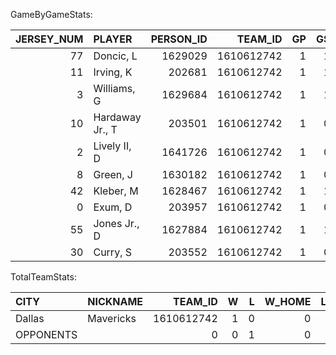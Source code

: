 GameByGameStats:

|   JERSEY_NUM | PLAYER          |   PERSON_ID |    TEAM_ID |   GP |   GS |   ACTUAL_MINUTES |   ACTUAL_SECONDS |   FG |   FGA |   FG_PCT |   FG3 |   FG3A |   FG3_PCT |   FT |   FTA |   FT_PCT |   OFF_REB |   DEF_REB |   TOT_REB |   AST |   PF |   DQ |   STL |   TURNOVERS |   BLK |   PTS |   MAX_ACTUAL_MINUTES |   MAX_ACTUAL_SECONDS |   MAX_REB |   MAX_AST |   MAX_STL |   MAX_TURNOVERS |   MAX_BLKP |   MAX_PTS |   AVG_ACTUAL_MINUTES |   AVG_ACTUAL_SECONDS |   AVG_REB |   AVG_AST |   AVG_STL |   AVG_TURNOVERS |   AVG_BLKP |   AVG_PTS |   PER_MIN_REB |   PER_MIN_AST |   PER_MIN_STL |   PER_MIN_TURNOVERS |   PER_MIN_BLK |   PER_MIN_PTS |
|-------------:|:----------------|------------:|-----------:|-----:|-----:|-----------------:|-----------------:|-----:|------:|---------:|------:|-------:|----------:|-----:|------:|---------:|----------:|----------:|----------:|------:|-----:|-----:|------:|------------:|------:|------:|---------------------:|---------------------:|----------:|----------:|----------:|----------------:|-----------:|----------:|---------------------:|---------------------:|----------:|----------:|----------:|----------------:|-----------:|----------:|--------------:|--------------:|--------------:|--------------------:|--------------:|--------------:|
|           77 | Doncic, L       |     1629029 | 1610612742 |    1 |    1 |               34 |               15 |   13 |    25 |    0.52  |     3 |     11 |     0.273 |    4 |     7 |    0.571 |         1 |        12 |        13 |    10 |    1 |    0 |     2 |           4 |     0 |    33 |                   34 |                   15 |        13 |        10 |         2 |               4 |          0 |        33 |                   34 |                   15 |        13 |        10 |         2 |               4 |          0 |        33 |          18.2 |          14   |          2.8  |                 5.6 |          0    |          46.2 |
|           11 | Irving, K       |      202681 | 1610612742 |    1 |    1 |               36 |               15 |   10 |    24 |    0.417 |     1 |      8 |     0.125 |    1 |     1 |    1     |         0 |         2 |         2 |     6 |    3 |    0 |     1 |           2 |     0 |    22 |                   36 |                   15 |         2 |         6 |         1 |               2 |          0 |        22 |                   36 |                   15 |         2 |         6 |         1 |               2 |          0 |        22 |           2.6 |           7.9 |          1.32 |                 2.6 |          0    |          29.1 |
|            3 | Williams, G     |     1629684 | 1610612742 |    1 |    1 |               35 |               10 |    6 |    11 |    0.545 |     4 |      8 |     0.5   |    1 |     1 |    1     |         1 |         5 |         6 |     0 |    4 |    0 |     0 |           3 |     1 |    17 |                   35 |                   10 |         6 |         0 |         0 |               3 |          1 |        17 |                   35 |                   10 |         6 |         0 |         0 |               3 |          1 |        17 |           8.2 |           0   |          0    |                 4.1 |          1.36 |          23.2 |
|           10 | Hardaway Jr., T |      203501 | 1610612742 |    1 |    0 |               27 |               55 |    5 |    14 |    0.357 |     3 |     10 |     0.3   |    4 |     4 |    1     |         2 |         4 |         6 |     4 |    0 |    0 |     1 |           1 |     0 |    17 |                   27 |                   55 |         6 |         4 |         1 |               1 |          0 |        17 |                   27 |                   55 |         6 |         4 |         1 |               1 |          0 |        17 |          10.3 |           6.9 |          1.72 |                 1.7 |          0    |          29.2 |
|            2 | Lively II, D    |     1641726 | 1610612742 |    1 |    0 |               30 |               40 |    7 |     8 |    0.875 |     0 |      0 |     0     |    2 |     3 |    0.667 |         5 |         5 |        10 |     1 |    4 |    0 |     1 |           1 |     1 |    16 |                   30 |                   40 |        10 |         1 |         1 |               1 |          1 |        16 |                   30 |                   40 |        10 |         1 |         1 |               1 |          1 |        16 |          15.7 |           1.6 |          1.57 |                 1.6 |          1.57 |          25   |
|            8 | Green, J        |     1630182 | 1610612742 |    1 |    0 |               29 |               52 |    3 |     5 |    0.6   |     2 |      2 |     1     |    3 |     4 |    0.75  |         2 |         0 |         2 |     1 |    4 |    0 |     1 |           0 |     0 |    11 |                   29 |                   52 |         2 |         1 |         1 |               0 |          0 |        11 |                   29 |                   52 |         2 |         1 |         1 |               0 |          0 |        11 |           3.2 |           1.6 |          1.61 |                 0   |          0    |          17.7 |
|           42 | Kleber, M       |     1628467 | 1610612742 |    1 |    1 |               23 |                3 |    2 |     7 |    0.286 |     2 |      5 |     0.4   |    0 |     0 |    0     |         2 |         5 |         7 |     2 |    3 |    0 |     0 |           0 |     1 |     6 |                   23 |                    3 |         7 |         2 |         0 |               0 |          1 |         6 |                   23 |                    3 |         7 |         2 |         0 |               0 |          1 |         6 |          14.6 |           4.2 |          0    |                 0   |          2.08 |          12.5 |
|            0 | Exum, D         |      203957 | 1610612742 |    1 |    0 |                7 |               35 |    1 |     2 |    0.5   |     0 |      1 |     0     |    1 |     1 |    1     |         0 |         1 |         1 |     0 |    1 |    0 |     0 |           0 |     0 |     3 |                    7 |                   35 |         1 |         0 |         0 |               0 |          0 |         3 |                    7 |                   35 |         1 |         0 |         0 |               0 |          0 |         3 |           6.3 |           0   |          0    |                 0   |          0    |          19   |
|           55 | Jones Jr., D    |     1627884 | 1610612742 |    1 |    1 |               11 |               30 |    0 |     3 |    0     |     0 |      2 |     0     |    1 |     2 |    0.5   |         0 |         1 |         1 |     0 |    0 |    0 |     0 |           1 |     0 |     1 |                   11 |                   30 |         1 |         0 |         0 |               1 |          0 |         1 |                   11 |                   30 |         1 |         0 |         0 |               1 |          0 |         1 |           4.2 |           0   |          0    |                 4.2 |          0    |           4.2 |
|           30 | Curry, S        |      203552 | 1610612742 |    1 |    0 |                3 |               46 |    0 |     0 |    0     |     0 |      0 |     0     |    0 |     0 |    0     |         0 |         0 |         0 |     0 |    0 |    0 |     0 |           0 |     0 |     0 |                    3 |                   46 |         0 |         0 |         0 |               0 |          0 |         0 |                    3 |                   46 |         0 |         0 |         0 |               0 |          0 |         0 |           0   |           0   |          0    |                 0   |          0    |           0   |

TotalTeamStats:

| CITY      | NICKNAME   |    TEAM_ID |   W |   L |   W_HOME |   L_HOME |   W_ROAD |   L_ROAD |   TEAM_TURNOVERS |   TEAM_REBOUNDS |   GP |   GS |   ACTUAL_MINUTES |   ACTUAL_SECONDS |   FG |   FGA |   FG_PCT |   FG3 |   FG3A |   FG3_PCT |   FT |   FTA |   FT_PCT |   OFF_REB |   DEF_REB |   TOT_REB |   AST |   PF |   STL |   TOTAL_TURNOVERS |   BLK |   PTS |   AVG_REB |   AVG_PTS |   DQ |
|:----------|:-----------|-----------:|----:|----:|---------:|---------:|---------:|---------:|-----------------:|----------------:|-----:|-----:|-----------------:|-----------------:|-----:|------:|---------:|------:|-------:|----------:|-----:|------:|---------:|----------:|----------:|----------:|------:|-----:|------:|------------------:|------:|------:|----------:|----------:|-----:|
| Dallas    | Mavericks  | 1610612742 |   1 |   0 |        0 |        0 |        1 |        0 |                0 |               7 |    1 |    5 |              240 |                0 |   47 |    99 |    0.475 |    15 |     47 |     0.319 |   17 |    23 |    0.739 |        13 |        35 |        55 |    24 |   20 |     6 |                12 |     3 |   126 |        55 |       126 |    0 |
| OPPONENTS |            |          0 |   0 |   1 |        0 |        1 |        0 |        0 |                0 |               7 |    1 |    5 |              240 |                0 |   46 |    89 |    0.517 |    11 |     35 |     0.314 |   16 |    22 |    0.727 |         9 |        36 |        52 |    33 |   23 |     8 |                19 |     5 |   119 |        52 |       119 |    0 |